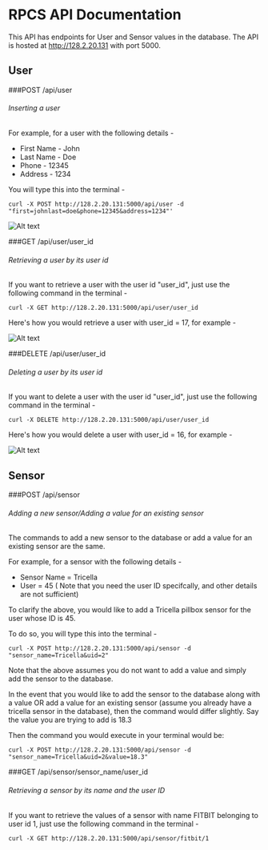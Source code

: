 # RPCS API Documentation

This API has endpoints for User and Sensor values in the database. The API is hosted at http://128.2.20.131 with port 5000.

## User

###POST /api/user

###### Inserting a user 
For example, for a user with the following details -

- First Name - John
- Last Name - Doe
- Phone - 12345
- Address - 1234

You will type this into the terminal -

`curl -X POST http://128.2.20.131:5000/api/user -d "first=johnlast=doe&phone=12345&address=1234"'`

![Alt text](http://i.imgur.com/kn63zFK.png "Post User")

###GET /api/user/user_id

###### Retrieving a user by its user id
If you want to retrieve a user with the user id "user_id", just use the following command in the terminal -

`curl -X GET http://128.2.20.131:5000/api/user/user_id`

Here's how you would retrieve a user with user_id = 17, for example -

![Alt text](http://i.imgur.com/4k8fpsW.png "Get User")


###DELETE /api/user/user_id

###### Deleting a user by its user id
If you want to delete a user with the user id "user_id", just use the following command in the terminal -

`curl -X DELETE http://128.2.20.131:5000/api/user/user_id`

Here's how you would delete a user with user_id = 16, for example -

![Alt text](http://i.imgur.com/EYbuXhz.png "Delete User")

## Sensor

###POST /api/sensor

###### Adding a new sensor/Adding a value for an existing sensor

The commands to add a new sensor to the database or add a value for an existing sensor are the same.

For example, for a sensor with the following details -

- Sensor Name = Tricella
- User = 45 ( Note that you need the user ID specifcally, and other details are not sufficient)

To clarify the above, you would like to add a Tricella pillbox sensor for the user whose ID is 45.

To do so, you will type this into the terminal -

`curl -X POST http://128.2.20.131:5000/api/sensor -d "sensor_name=Tricella&uid=2"`

Note that the above assumes you do not want to add a value and simply add the sensor to the database.

In the event that you would like to add the sensor to the database along with a value OR add a value for an existing sensor (assume you already have a tricella sensor in the database), then the command would differ slightly. Say the value you are trying to add is 18.3

Then the command you would execute in your terminal would be:

`curl -X POST http://128.2.20.131:5000/api/sensor -d "sensor_name=Tricella&uid=2&value=18.3"`

###GET /api/sensor/sensor_name/user_id

###### Retrieving a sensor by its name and the user ID

If you want to retrieve the values of a sensor with name FITBIT belonging to user id 1, just use the following command in the terminal -

`curl -X GET http://128.2.20.131:5000/api/sensor/fitbit/1`